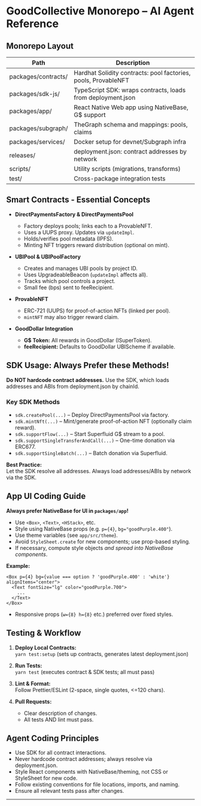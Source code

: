 # GoodCollective Monorepo – AI Agent Reference

## Monorepo Layout

| Path                | Description                                                    |
| ------------------- | -------------------------------------------------------------- |
| packages/contracts/ | Hardhat Solidity contracts: pool factories, pools, ProvableNFT |
| packages/sdk-js/    | TypeScript SDK: wraps contracts, loads from deployment.json    |
| packages/app/       | React Native Web app using NativeBase, G$ support              |
| packages/subgraph/  | TheGraph schema and mappings: pools, claims                    |
| packages/services/  | Docker setup for devnet/Subgraph infra                         |
| releases/           | deployment.json: contract addresses by network                 |
| scripts/            | Utility scripts (migrations, transforms)                       |
| test/               | Cross-package integration tests                                |

## Smart Contracts - Essential Concepts

- **DirectPaymentsFactory & DirectPaymentsPool**

  - Factory deploys pools; links each to a ProvableNFT.
  - Uses a UUPS proxy. Updates via `updateImpl`.
  - Holds/verifies pool metadata (IPFS).
  - Minting NFT triggers reward distribution (optional on mint).

- **UBIPool & UBIPoolFactory**

  - Creates and manages UBI pools by project ID.
  - Uses UpgradeableBeacon (`updateImpl` affects all).
  - Tracks which pool controls a project.
  - Small fee (bps) sent to feeRecipient.

- **ProvableNFT**

  - ERC-721 (UUPS) for proof-of-action NFTs (linked per pool).
  - `mintNFT` may also trigger reward claim.

- **GoodDollar Integration**
  - **G$ Token:** All rewards in GoodDollar (ISuperToken).
  - **feeRecipient:** Defaults to GoodDollar UBIScheme if available.

## SDK Usage: Always Prefer these Methods!

**Do NOT hardcode contract addresses.** Use the SDK, which loads addresses and ABIs from deployment.json by chainId.

### Key SDK Methods

- `sdk.createPool(...)` – Deploy DirectPaymentsPool via factory.
- `sdk.mintNft(...)` – Mint/generate proof-of-action NFT (optionally claim reward).
- `sdk.supportFlow(...)` – Start Superfluid G$ stream to a pool.
- `sdk.supportSingleTransferAndCall(...)` – One-time donation via ERC677.
- `sdk.supportSingleBatch(...)` – Batch donation via Superfluid.

**Best Practice:**  
Let the SDK resolve all addresses. Always load addresses/ABIs by network via the SDK.

## App UI Coding Guide

**Always prefer NativeBase for UI in `packages/app`!**

- Use `<Box>`, `<Text>`, `<HStack>`, etc.
- Style using NativeBase props (e.g. `p={4}`, `bg="goodPurple.400"`).
- Use theme variables (see `app/src/theme`).
- Avoid `StyleSheet.create` for new components; use prop-based styling.
- If necessary, compute style objects _and spread into NativeBase components_.

**Example:**

```tsx
<Box p={4} bg={value === option ? 'goodPurple.400' : 'white'} alignItems="center">
  <Text fontSize="lg" color="goodPurple.700">
    ...
  </Text>
</Box>
```

- Responsive props (`w={8} h={8}` etc.) preferred over fixed styles.

## Testing & Workflow

1. **Deploy Local Contracts:**  
   `yarn test:setup` (sets up contracts, generates latest deployment.json)

2. **Run Tests:**  
   `yarn test` (executes contract & SDK tests; all must pass)

3. **Lint & Format:**  
   Follow Prettier/ESLint (2-space, single quotes, <=120 chars).

4. **Pull Requests:**
   - Clear description of changes.
   - All tests AND lint must pass.

## Agent Coding Principles

- Use SDK for all contract interactions.
- Never hardcode contract addresses; always resolve via deployment.json.
- Style React components with NativeBase/theming, not CSS or StyleSheet for new code.
- Follow existing conventions for file locations, imports, and naming.
- Ensure all relevant tests pass after changes.

---
